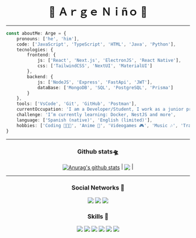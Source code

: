 <h1 align="center">💠 Ａｒｇｅ  Ｎｉñｏ 💠</h1>

---

<div>

```ts
const aboutMe: Arge = {
    pronouns: ['he', 'him'],
    code: ['JavaScript', 'TypeScript', 'HTML', 'Java', 'Python'],
    tecnologies: {
        frontend: {
            js: ['React', 'Next.js', 'ElectronJS', 'React Native'],
            css: ['TailwindCSS', 'NextUI', 'MaterialUI']
        },
        backend: {
            js: ['NodeJS', 'Express', 'FastApi', 'JWT'],
            dataBase: ['MongoDB', 'SQL', 'PostgreSQL', 'Prisma']
        }
    },
    tools: ['VsCode', 'Git', 'GitHub', 'Postman'],
    currentOccupation: 'I am a Developer/Student, I work as a junior programmer at Seguridad Penta',
    challenge: 'I’m currently learning: Docker, NestJS and more',
    language: ['Spanish (native)', 'English (limited)'],
    hobbies: ['Coding 🧑🏻‍💻', 'Anime 🏯', 'Videogames 🎮', 'Music 🎶', 'Traveling ✈️'],
}
```

</div>

---
<h3 align="center">Github stats🛸</h3>

<p align="center">
   <a href="https://github.com/argenh/github-readme-stats"><img align="center" src="https://github-readme-stats.vercel.app/api?username=argenh&show_icons=true&include_all_commits=true&theme=buefy&hide_border=true" alt="Anurag's github stats" /></a> | <a href="https://github.com/argenh/github-readme-stats"><img align="center" src="https://github-readme-stats.vercel.app/api/top-langs/?username=argenh&layout=compact&theme=buefy&hide_border=true" /></a> |
</p>

---
<h3 align="center">Social Networks 📱</h3>

<p align="center">
    <a href="https://www.linkedin.com/in/argenino/"><img src="https://img.shields.io/badge/LinkedIn-0077B5?style=for-the-badge&logo=linkedin&logoColor=white"/></a>
    <a href="https://twitter.com/NinoArge"><img src="https://img.shields.io/badge/Twitter-1DA1F2?style=for-the-badge&logo=twitter&logoColor=white"/></a>
    <a href="https://www.instagram.com/arge.nino/"><img src="https://img.shields.io/badge/Instagram-E4405F?style=for-the-badge&logo=instagram&logoColor=white"/></a>
</p>

<h3 align="center">Skills 🌌</h3>

<p align="center">
    <img src="https://img.shields.io/badge/Java-ED8B00?style=for-the-badge&logo=java&logoColor=white"/>
    <img src="https://img.shields.io/badge/HTML5-E34F26?style=for-the-badge&logo=html5&logoColor=white"/>
    <img src="https://img.shields.io/badge/CSS3-1572B6?style=for-the-badge&logo=css3&logoColor=white"/>
    <img src="https://img.shields.io/badge/JavaScript-F7DF1E?style=for-the-badge&logo=javascript&logoColor=black"/>
    <img src="https://img.shields.io/badge/React-20232A?style=for-the-badge&logo=react&logoColor=61DAFB"/>
    <img src="https://img.shields.io/badge/Python-3776AB?style=for-the-badge&logo=python&logoColor=white"/>
</p>
